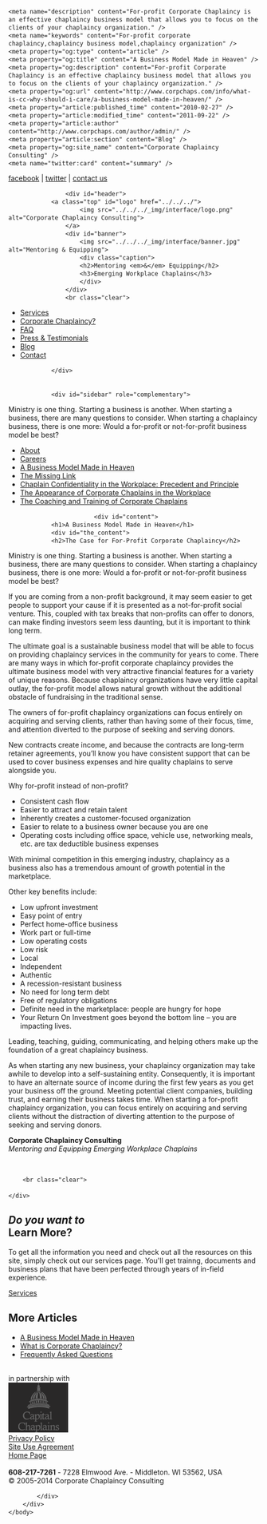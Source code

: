 <!DOCTYPE html>
<html dir="ltr" lang="en-US" xmlns:og="http://ogp.me/ns#" xmlns:fb="http://ogp.me/ns/fb#">
<head>
<meta http-equiv="Content-Type" content="text/html; charset=UTF-8" />
<title>A Business Model Made in Heaven &laquo;  Corporate Chaplaincy Consulting</title>
<link rel="Shortcut Icon" href="../../../_img/favicon.ico">
<link rel="stylesheet" href="../../../_css/style.css" type="text/css" media="screen" />
<link rel="stylesheet" href="../../../_css/print.css" type="text/css" media="print" />
<link rel="pingback" href="../../../xmlrpc.php" />
<script type="text/javascript" src="../../../_js/jquery-1.3.2.min.js"></script>
<script type="text/javascript" src="../../../_js/fancybox/jquery.mousewheel-3.0.2.pack.js"></script>
<script type="text/javascript" src="../../../_js/fancybox/jquery.fancybox-1.3.1.js"></script>
<link rel="stylesheet" type="text/css" href="../../../_js/fancybox/jquery.fancybox-1.3.1.css" media="screen" />

<!-- SEO Ultimate (http://www.seodesignsolutions.com/wordpress-seo/) -->
	<meta name="description" content="For-profit Corporate Chaplaincy is an effective chaplaincy business model that allows you to focus on the clients of your chaplaincy organization." />
	<meta name="keywords" content="For-profit corporate chaplaincy,chaplaincy business model,chaplaincy organization" />
	<meta property="og:type" content="article" />
	<meta property="og:title" content="A Business Model Made in Heaven" />
	<meta property="og:description" content="For-profit Corporate Chaplaincy is an effective chaplaincy business model that allows you to focus on the clients of your chaplaincy organization." />
	<meta property="og:url" content="http://www.corpchaps.com/info/what-is-cc-why-should-i-care/a-business-model-made-in-heaven/" />
	<meta property="article:published_time" content="2010-02-27" />
	<meta property="article:modified_time" content="2011-09-22" />
	<meta property="article:author" content="http://www.corpchaps.com/author/admin/" />
	<meta property="article:section" content="Blog" />
	<meta property="og:site_name" content="Corporate Chaplaincy Consulting" />
	<meta name="twitter:card" content="summary" />
<!-- /SEO Ultimate -->

<link rel="alternate" type="application/rss+xml" title="Corporate Chaplaincy Consulting &raquo; Feed" href="../../../feed/" />
<link rel="alternate" type="application/rss+xml" title="Corporate Chaplaincy Consulting &raquo; Comments Feed" href="../../../comments/feed/" />
<link rel="alternate" type="application/rss+xml" title="Corporate Chaplaincy Consulting &raquo; A Business Model Made in Heaven Comments Feed" href="feed/" />
<link rel='stylesheet' id='wpsc-thickbox-css'  href='../../../wp-content/plugins/wp-e-commerce/wpsc-core/js/thickbox.css%3Fver=3.8.9.2.625469.css' type='text/css' media='all' />
<link rel='stylesheet' id='wpsc-theme-css-css'  href='../../../wp-content/themes/corpchaps/wpsc-default.css%3Fver=3.8.9.2.625469.css' type='text/css' media='all' />
<style type='text/css'>

		/*
		* Default View Styling
		*/
		div.default_product_display div.textcol{
			margin-left: 106px !important;
			min-height: 96px;
			_height: 96px;
		}

		div.default_product_display  div.textcol div.imagecol{
			position:absolute;
			top:0px;
			left: 0px;
			margin-left: -106px !important;
		}

		div.default_product_display  div.textcol div.imagecol a img {
			width: 96px;
			height: 96px;
		}

		.wpsc_category_grid_item  {
			display:block;
			float:left;
			width: 96px;
			height: 96px;
		}
		.wpsc_category_grid_item  span{
			position:relative;
			top:10.4444444444px;
		}
		div.default_product_display div.item_no_image a  {
			width: 94px;
		}

		div.default_product_display .imagecol img.no-image, #content div.default_product_display .imagecol img.no-image {
			width: 96px;
			height: 96px;
        }

		
		/*
		* Single View Styling
		*/

		div.single_product_display div.item_no_image  {
			width: 126px;
			height: 126px;
		}
		div.single_product_display div.item_no_image a  {
			width: 126px;
		}

		div.single_product_display div.textcol{
			margin-left: 138px !important;
			min-height: 128px;
			_height: 128px;
		}


		div.single_product_display  div.textcol div.imagecol{
			position:absolute;

			margin-left: -138px !important;
		}

		div.single_product_display  div.textcol div.imagecol a img {
			width: 128px;
			height: 128px;
		}

	div#categorydisplay{
		display: block;
	}

	div#branddisplay{
		display: none;
	}

</style>
<link rel='stylesheet' id='wpsc-theme-css-compatibility-css'  href='../../../wp-content/plugins/wp-e-commerce/wpsc-theme/compatibility.css%3Fver=3.8.9.2.625469.css' type='text/css' media='all' />
<script type='text/javascript' src='../../../wp-includes/js/jquery/jquery.js%3Fver=1.7.2'></script>
<script type='text/javascript' src='../../../wp-content/plugins/wp-e-commerce/wpsc-core/js/wp-e-commerce.js%3Fver=3.8.9.2.625469'></script>
<script type='text/javascript' src='../../../wp-content/plugins/wp-e-commerce/wpsc-core/js/jquery.infieldlabel.min.js%3Fver=3.8.9.2.625469'></script>
<script type='text/javascript' src='../../../wp-content/plugins/wp-e-commerce/wpsc-core/js/ajax.js%3Fver=3.8.9.2.625469'></script>
<script type='text/javascript'>
/* <![CDATA[ */
var wpsc_ajax = {"ajaxurl":"http:\/\/www.corpchaps.com\/wp-admin\/admin-ajax.php","spinner":"http:\/\/www.corpchaps.com\/wp-admin\/images\/wpspin_light.gif","no_quotes":"It appears that there are no shipping quotes for the shipping information provided.  Please check the information and try again."};
/* ]]> */
</script>
<script type='text/javascript' src='../../../index.php%3Fwpsc_user_dynamic_js=true&amp;ver=3.8.9.2.625469'></script>
<script type='text/javascript' src='../../../wp-content/plugins/wp-e-commerce/wpsc-admin/js/jquery.livequery.js%3Fver=1.0.3'></script>
<script type='text/javascript' src='../../../wp-content/plugins/wp-e-commerce/wpsc-core/js/user.js%3Fver=3.8.9.2625469'></script>
<script type='text/javascript' src='../../../wp-content/plugins/wp-e-commerce/wpsc-core/js/thickbox.js%3Fver=Instinct_e-commerce'></script>
<link rel="EditURI" type="application/rsd+xml" title="RSD" href="../../../xmlrpc.php%3Frsd" />
<link rel="wlwmanifest" type="application/wlwmanifest+xml" href="../../../wp-includes/wlwmanifest.xml" /> 
<link rel='prev' title='Thank You!' href='../../../transaction-results/' />
<link rel='next' title='Press &amp; Testimonials' href='../../testimonials/' />
<meta name="generator" content="WordPress 3.4.2" />
<link rel='canonical' href='../../../a-business-model-made-in-heaven/' />
<link rel='alternate' type='application/rss+xml' title='Corporate Chaplaincy Consulting Product List RSS' href='../../../%3Fwpsc_action=rss'/><script type="text/javascript">

  var _gaq = _gaq || [];
  _gaq.push(['_setAccount', 'UA-23679465-1']);
  _gaq.push(['_trackPageview']);

  (function() {
    var ga = document.createElement('script'); ga.type = 'text/javascript'; ga.async = true;
    ga.src = ('https:' == document.location.protocol ? 'https://ssl' : 'http://www') + '.google-analytics.com/ga.js';
    var s = document.getElementsByTagName('script')[0]; s.parentNode.insertBefore(ga, s);
  })();

</script>
</head>
<body class="page page-id-268 page-child parent-pageid-12 page-template-default">
	<div id="topbar" class="outer">
			<a target="_blank" href="http://www.facebook.com/pages/Corporate-Chaplaincy-Consulting/240905042597630?v=info">facebook</a> | <a target="_blank" href="http://twitter.com/stevewcook">twitter</a> | <a href="../../../contact-us/">contact us</a>
	</div>

<div id="main" class="outer">
	 <div class="container">

					<div id="header">
				<a class="top" id="logo" href="../../../">
						<img src="../../../_img/interface/logo.png" alt="Corporate Chaplaincy Consulting">
					</a>
					<div id="banner">
						<img src="../../../_img/interface/banner.jpg" alt="Mentoring & Equipping">
						<div class="caption">
						<h2>Mentoring <em>&</em> Equipping</h2>
						<h3>Emerging Workplace Chaplains</h3>
						</div>
					</div>
					<br class="clear">


 <ul id="subnav">  
 <li class="page_item page-item-197"><a href="../../services/">Services</a></li>
<li class="page_item page-item-12 current_page_ancestor current_page_parent"><a href="../">Corporate Chaplaincy?</a></li>
<li class="page_item page-item-148"><a href="../../faq/">FAQ</a></li>
<li class="page_item page-item-278"><a href="../../testimonials/">Press &#038; Testimonials</a></li>
 
<li><a href="../../../category/blog/">Blog</a></li>
<li><a href="../../../contact-us/">Contact</a></li>
 </ul>  



				</div>


				<div id="sidebar" role="complementary">
<div id="excerpt">Ministry is one thing. Starting a business is another. When starting a business, there are many questions to consider. When starting a chaplaincy business, there is one more: Would a for-profit or not-for-profit business model be best?</div><ul id="sub-pages"><li><a href="../about/">About</a></li><li><a href="../../../about-us/consider-a-career-in-corporate-chaplaincy/">Careers</a></li><li><a href="../../../a-business-model-made-in-heaven/">A Business Model Made in Heaven</a></li><li><a href="../missing-link/">The Missing Link</a></li><li><a href="../chaplain-confidentiality-in-the-workplace-precedent-and-principle/">Chaplain Confidentiality in the Workplace: Precedent and Principle</a></li><li><a href="../the-appearance-of-corporate-chaplains-in-the-workplace/">The Appearance of Corporate Chaplains in the Workplace</a></li><li><a href="../the-coaching-and-training-of-corporate-chaplains/">The Coaching and Training of Corporate Chaplains</a></li></ul></div>




				
							<div id="content">
				<h1>A Business Model Made in Heaven</h1>
				<div id="the_content">
				<h2>The Case for For-Profit Corporate Chaplaincy</h2>
<p>Ministry is one thing. Starting a business is another. When starting a business, there are many questions to consider. When starting a chaplaincy business, there is one more: Would a for-profit or not-for-profit business model be best?</p>
<p>If you are coming from a non-profit background, it may seem easier to get people to support your cause if it is presented as a not-for-profit social venture. This, coupled with tax breaks that non-profits can offer to donors, can make finding investors seem less daunting, but it is important to think long term.</p>
<p>The ultimate goal is a sustainable business model that will be able to focus on providing chaplaincy services in the community for years to come. There are many ways in which for-profit corporate chaplaincy provides the ultimate business model with very attractive financial features for a variety of unique reasons. Because chaplaincy organizations have very little capital outlay, the for-profit model allows natural growth without the additional obstacle of fundraising in the traditional sense.</p>
<p>The owners of for-profit chaplaincy organizations can focus entirely on acquiring and serving clients, rather than having some of their focus, time, and attention diverted to the purpose of seeking and serving donors.</p>
<p>New contracts create income, and because the contracts are long-term retainer agreements, you’ll know you have consistent support that can be used to cover business expenses and hire quality chaplains to serve alongside you.</p>
<p>Why for-profit instead of non-profit?</p>
<ul>
<li>Consistent cash flow</li>
<li>Easier to attract and retain talent</li>
<li>Inherently creates a customer-focused organization</li>
<li>Easier to relate to a business owner because you are one</li>
<li>Operating costs including office space, vehicle use, networking meals, etc. are tax deductible business expenses</li>
</ul>
<p>With minimal competition in this emerging industry, chaplaincy as a business also has a tremendous amount of growth potential in the marketplace.</p>
<p>Other key benefits include:</p>
<ul>
<li>Low upfront investment</li>
<li>Easy point of entry</li>
<li>Perfect home-office business</li>
<li>Work part or full-time</li>
<li>Low operating costs</li>
<li>Low risk</li>
<li>Local</li>
<li>Independent</li>
<li>Authentic</li>
<li>A recession-resistant business</li>
<li>No need for long term debt</li>
<li>Free of regulatory obligations</li>
<li>Definite need in the marketplace: people are hungry for hope</li>
<li>Your Return On Investment goes beyond the bottom line – you are impacting lives.</li>
</ul>
<p>Leading, teaching, guiding, communicating, and helping others make up the foundation of a great chaplaincy business.</p>
<p>As when starting any new business, your chaplaincy organization may take awhile to develop into a self-sustaining entity. Consequently, it is important to have an alternate source of income during the first few years as you get your business off the ground. Meeting potential client companies, building trust, and earning their business takes time. When starting a for-profit chaplaincy organization, you can focus entirely on acquiring and serving clients without the distraction of diverting attention to the purpose of seeking and serving donors.</p>
<p><strong>Corporate Chaplaincy Consulting</strong><br />
<em>Mentoring and Equipping Emerging Workplace Chaplains</em></p>
				</div>
				<br class="clear">
				</div>	
				
	
		
		<br class="clear">

	</div>

</div>
<div id="footertop" class="outer">
			<div class="container">
				<div id="learn">
					<h2><em>Do you want to </em><br/>Learn More?</h2>
					<p>
						To get all the information you need and check out all the resources on this site, simply check out our services page. You'll get trainng, documents and business plans that have been perfected through years of in-field experience.</p>
	<p><a class="arrow" href="../../services/">Services</a></p>
</div>
	<div id="more">
		<h2><strong>More</strong> Articles</h2>
		<ul>
			<li class="first"><a href="../../../a-business-model-made-in-heaven/">A Business Model Made in Heaven</a></li>
			<li><a href="../">What is Corporate Chaplaincy?</a></li>
			<li class="last"><a href="../../faq/">Frequently Asked Questions</a></li>
		</ul>
	</div>		
	<br class="clear">
</div>
</div>
<div id="footermiddle" class="outer">
			<div class="container">
				<div id="partnership" class="col">
					in partnership with<br>
					<a href="http://www.capchaps.org"><img src="../../../_img/interface/logo_footer.png" alt="Corporate Chaplaincy Consulting"></a>
				</div>
				<div id="copyright" class="col link">
					<a href="../../../copyright-information/" class="dark box">Privacy Policy</a>
				</div>
				<div id="siteuse" class="col link">
					<a href="../../../statement-of-agreement-for-use-of-site/" class="dark box">Site Use Agreement</a>
				</div>
<div id="backhome" class="col link">
					<a href="../../../" class="dark box">Home Page</a>
				</div>
				<div id="social-links" class="col link">
			<a href="http://www.vimeo.com/corpchaps/videos" id="vimeo" target="_blank"class="icon"><img src="../../../_img/interface/transparent.png" alt="vimeo"></a>
			<a href="http://www.facebook.com/pages/Corporate-Chaplaincy-Consulting/240905042597630?v=info" id="facebook" target="_blank" class="icon"><img src="../../../_img/interface/transparent.png" alt="facebook"></a>
							<a href="http://twitter.com/stevewcook" id="twitter" target="_blank" class="icon"><img src="../../../_img/interface/transparent.png" alt="twitter"></a>		
				</div>
			</div>
		</div>
		<div id="footerbottom" class="outer">
			<div class="container">
				<strong>608-217-7261</strong> - 7228 Elmwood Ave. - Middleton. WI 53562, USA<br>
				&copy; 2005-2014 Corporate Chaplaincy Consulting<br>


			</div>
		</div>
	</body>
</html>